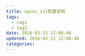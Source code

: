 ```yaml
---
title: nginx_ssl配置说明
tags:
  - tag1
  - tag2
date: 2016-03-22 12:08:40
updated: 2016-03-22 12:08:40
categories:
---
```

